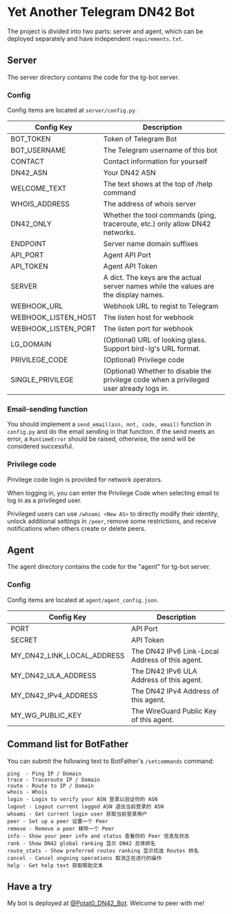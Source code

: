 # Yet Another Telegram DN42 Bot

The project is divided into two parts: server and agent, which can be deployed separately and have independent `requirements.txt`.

## Server

The server directory contains the code for the tg-bot server.

### Config

Config items are located at `server/config.py`.

| Config Key          | Description                                                                              |
| ------------------- | ---------------------------------------------------------------------------------------- |
| BOT_TOKEN           | Token of Telegram Bot                                                                    |
| BOT_USERNAME        | The Telegram username of this bot                                                        |
| CONTACT             | Contact information for yourself                                                         |
| DN42_ASN            | Your DN42 ASN                                                                            |
| WELCOME_TEXT        | The text shows at the top of /help command                                               |
| WHOIS_ADDRESS       | The address of whois server                                                              |
| DN42_ONLY           | Whether the tool commands (ping, traceroute, etc.) only allow DN42 networks.             |
| ENDPOINT            | Server name domain suffixes                                                              |
| API_PORT            | Agent API Port                                                                           |
| API_TOKEN           | Agent API Token                                                                          |
| SERVER              | A dict. The keys are the actual server names while the values are the display names.     |
| WEBHOOK_URL         | Webhook URL to regist to Telegram                                                        |
| WEBHOOK_LISTEN_HOST | The listen host for webhook                                                              |
| WEBHOOK_LISTEN_PORT | The listen port for webhook                                                              |
| LG_DOMAIN           | (Optional) URL of looking glass. Support bird-lg's URL format.                           |
| PRIVILEGE_CODE      | (Optional) Privilege code                                                                |
| SINGLE_PRIVILEGE    | (Optional) Whether to disable the privilege code when a privileged user already logs in. |

### Email-sending function

You should implement a `send_email(asn, mnt, code, email)` function in `config.py` and do the email sending in that function. If the send meets an error, a `RuntimeError` should be raised, otherwise, the send will be considered successful.

### Privilege code

Privilege code login is provided for network operators.

When logging in, you can enter the Privilege Code when selecting email to log in as a privileged user.

Privileged users can use `/whoami <New AS>` to directly modify their identity, unlock additional settings in `/peer`, remove some restrictions, and receive notifications when others create or delete peers.

## Agent

The agent directory contains the code for the "agent" for tg-bot server.

### Config

Config items are located at `agent/agent_config.json`.

| Config Key                 | Description                                     |
| -------------------------- | ----------------------------------------------- |
| PORT                       | API Port                                        |
| SECRET                     | API Token                                       |
| MY_DN42_LINK_LOCAL_ADDRESS | The DN42 IPv6 Link-Local Address of this agent. |
| MY_DN42_ULA_ADDRESS        | The DN42 IPv6 ULA Address of this agent.        |
| MY_DN42_IPv4_ADDRESS       | The DN42 IPv4 Address of this agent.            |
| MY_WG_PUBLIC_KEY           | The WireGuard Public Key of this agent.         |

## Command list for BotFather

You can submit the following text to BotFather's `/setcommands` command:

```
ping  - Ping IP / Domain
trace - Traceroute IP / Domain
route - Route to IP / Domain
whois - Whois
login - Login to verify your ASN 登录以验证你的 ASN
logout - Logout current logged ASN 退出当前登录的 ASN
whoami - Get current login user 获取当前登录用户
peer - Set up a peer 设置一个 Peer
remove - Remove a peer 移除一个 Peer
info - Show your peer info and status 查看你的 Peer 信息及状态
rank - Show DN42 global ranking 显示 DN42 总体排名
route_stats - Show preferred routes ranking 显示优选 Routes 排名
cancel - Cancel ongoing operations 取消正在进行的操作
help - Get help text 获取帮助文本
```

## Have a try

My bot is deployed at [@Potat0_DN42_Bot](https://t.me/Potat0_DN42_Bot). Welcome to peer with me!
